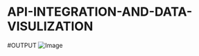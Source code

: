 # API-INTEGRATION-AND-DATA-VISULIZATION
#OUTPUT
![Image](https://github.com/user-attachments/assets/516dc341-abf0-4612-bc5d-d9490342cb7d)
